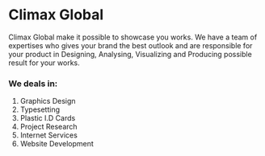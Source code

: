 # Climax Global

Climax Global make it possible to showcase you works. We have a team
of expertises who gives your brand the best outlook and are responsible for your product in Designing, Analysing, Visualizing and
Producing
possible result for your works.

### We deals in:

1. Graphics Design
2. Typesetting
3. Plastic I.D Cards
4. Project Research
5. Internet Services
6. Website Development

